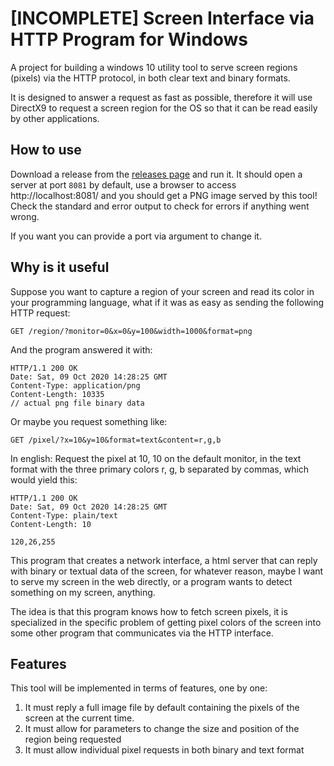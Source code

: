 # [INCOMPLETE] Screen Interface via HTTP Program for Windows

A project for building a windows 10 utility tool to serve screen regions (pixels) via the HTTP protocol, in both clear text and binary formats.

It is designed to answer a request as fast as possible, therefore it will use DirectX9 to request a screen region for the OS so that it can be read easily by other applications.

## How to use

Download a release from the [releases page](https://github.com/GuilhermeRossato/interface-screen-for-http/releases) and run it. It should open a server at port `8081` by default, use a browser to access http://localhost:8081/ and you should get a PNG image served by this tool! Check the standard and error output to check for errors if anything went wrong.

If you want you can provide a port via argument to change it.

## Why is it useful

Suppose you want to capture a region of your screen and read its color in your programming language, what if it was as easy as sending the following HTTP request:

```http
GET /region/?monitor=0&x=0&y=100&width=1000&format=png
```

And the program answered it with:

```
HTTP/1.1 200 OK
Date: Sat, 09 Oct 2020 14:28:25 GMT
Content-Type: application/png
Content-Length: 10335
// actual png file binary data
```

Or maybe you request something like:

```http
GET /pixel/?x=10&y=10&format=text&content=r,g,b
```

In english: Request the pixel at 10, 10 on the default monitor, in the text format with the three primary colors r, g, b separated by commas, which would yield this:

```
HTTP/1.1 200 OK
Date: Sat, 09 Oct 2020 14:28:25 GMT
Content-Type: plain/text
Content-Length: 10

120,26,255
```

This program that creates a network interface, a html server that can reply with binary or textual data of the screen, for whatever reason, maybe I want to serve my screen in the web directly, or a program wants to detect something on my screen, anything.

The idea is that this program knows how to fetch screen pixels, it is specialized in the specific problem of getting pixel colors of the screen into some other program that communicates via the HTTP interface.

## Features

This tool will be implemented in terms of features, one by one:

1. It must reply a full image file by default containing the pixels of the screen at the current time.
2. It must allow for parameters to change the size and position of the region being requested
3. It must allow individual pixel requests in both binary and text format

